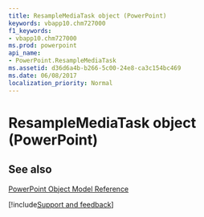 ```yaml
---
title: ResampleMediaTask object (PowerPoint)
keywords: vbapp10.chm727000
f1_keywords:
- vbapp10.chm727000
ms.prod: powerpoint
api_name:
- PowerPoint.ResampleMediaTask
ms.assetid: d36d6a4b-b266-5c00-24e8-ca3c154bc469
ms.date: 06/08/2017
localization_priority: Normal
---
```



# ResampleMediaTask object (PowerPoint)




## See also


[PowerPoint Object Model Reference](overview/PowerPoint/object-model.md)

[!include[Support and feedback](~/includes/feedback-boilerplate.md)]